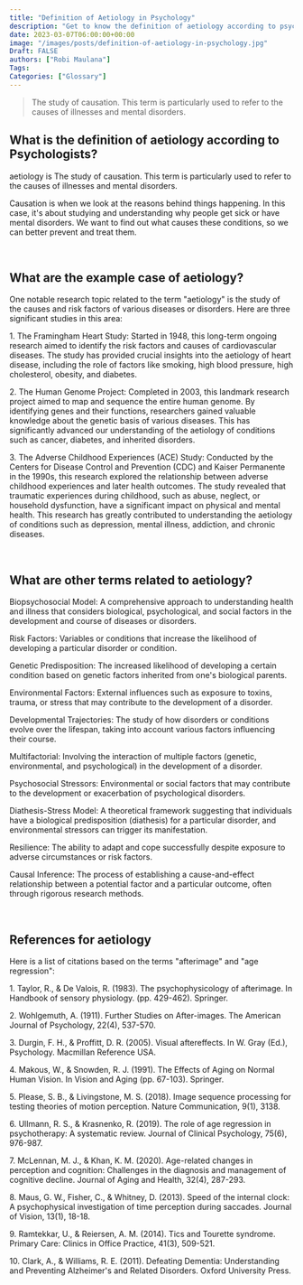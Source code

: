 ```yaml
---
title: "Definition of Aetiology in Psychology"
description: "Get to know the definition of aetiology according to psychologists."
date: 2023-03-07T06:00:00+00:00
image: "/images/posts/definition-of-aetiology-in-psychology.jpg"
Draft: FALSE
authors: ["Robi Maulana"]
Tags: 
Categories: ["Glossary"]
---
```






> The study of causation. This term is particularly used to refer to the causes of illnesses and mental disorders.

## What is the definition of aetiology according to Psychologists?

aetiology is The study of causation. This term is particularly used to refer to the causes of illnesses and mental disorders.

Causation is when we look at the reasons behind things happening. In this case, it's about studying and understanding why people get sick or have mental disorders. We want to find out what causes these conditions, so we can better prevent and treat them.

 

## What are the example case of aetiology?

One notable research topic related to the term "aetiology" is the study of the causes and risk factors of various diseases or disorders. Here are three significant studies in this area:

1\. The Framingham Heart Study: Started in 1948, this long-term ongoing research aimed to identify the risk factors and causes of cardiovascular diseases. The study has provided crucial insights into the aetiology of heart disease, including the role of factors like smoking, high blood pressure, high cholesterol, obesity, and diabetes.

2\. The Human Genome Project: Completed in 2003, this landmark research project aimed to map and sequence the entire human genome. By identifying genes and their functions, researchers gained valuable knowledge about the genetic basis of various diseases. This has significantly advanced our understanding of the aetiology of conditions such as cancer, diabetes, and inherited disorders.

3\. The Adverse Childhood Experiences (ACE) Study: Conducted by the Centers for Disease Control and Prevention (CDC) and Kaiser Permanente in the 1990s, this research explored the relationship between adverse childhood experiences and later health outcomes. The study revealed that traumatic experiences during childhood, such as abuse, neglect, or household dysfunction, have a significant impact on physical and mental health. This research has greatly contributed to understanding the aetiology of conditions such as depression, mental illness, addiction, and chronic diseases.

 

## What are other terms related to aetiology?

Biopsychosocial Model: A comprehensive approach to understanding health and illness that considers biological, psychological, and social factors in the development and course of diseases or disorders.

Risk Factors: Variables or conditions that increase the likelihood of developing a particular disorder or condition.

Genetic Predisposition: The increased likelihood of developing a certain condition based on genetic factors inherited from one's biological parents.

Environmental Factors: External influences such as exposure to toxins, trauma, or stress that may contribute to the development of a disorder.

Developmental Trajectories: The study of how disorders or conditions evolve over the lifespan, taking into account various factors influencing their course.

Multifactorial: Involving the interaction of multiple factors (genetic, environmental, and psychological) in the development of a disorder.

Psychosocial Stressors: Environmental or social factors that may contribute to the development or exacerbation of psychological disorders.

Diathesis-Stress Model: A theoretical framework suggesting that individuals have a biological predisposition (diathesis) for a particular disorder, and environmental stressors can trigger its manifestation.

Resilience: The ability to adapt and cope successfully despite exposure to adverse circumstances or risk factors.

Causal Inference: The process of establishing a cause-and-effect relationship between a potential factor and a particular outcome, often through rigorous research methods.

 

## References for aetiology

Here is a list of citations based on the terms "afterimage" and "age regression":

1\. Taylor, R., & De Valois, R. (1983). The psychophysicology of afterimage. In Handbook of sensory physiology. (pp. 429-462). Springer.

2\. Wohlgemuth, A. (1911). Further Studies on After-images. The American Journal of Psychology, 22(4), 537-570.

3\. Durgin, F. H., & Proffitt, D. R. (2005). Visual aftereffects. In W. Gray (Ed.), Psychology. Macmillan Reference USA.

4\. Makous, W., & Snowden, R. J. (1991). The Effects of Aging on Normal Human Vision. In Vision and Aging (pp. 67-103). Springer.

5\. Please, S. B., & Livingstone, M. S. (2018). Image sequence processing for testing theories of motion perception. Nature Communication, 9(1), 3138.

6\. Ullmann, R. S., & Krasnenko, R. (2019). The role of age regression in psychotherapy: A systematic review. Journal of Clinical Psychology, 75(6), 976-987.

7\. McLennan, M. J., & Khan, K. M. (2020). Age-related changes in perception and cognition: Challenges in the diagnosis and management of cognitive decline. Journal of Aging and Health, 32(4), 287-293.

8\. Maus, G. W., Fisher, C., & Whitney, D. (2013). Speed of the internal clock: A psychophysical investigation of time perception during saccades. Journal of Vision, 13(1), 18-18.

9\. Ramtekkar, U., & Reiersen, A. M. (2014). Tics and Tourette syndrome. Primary Care: Clinics in Office Practice, 41(3), 509-521.

10\. Clark, A., & Williams, R. E. (2011). Defeating Dementia: Understanding and Preventing Alzheimer's and Related Disorders. Oxford University Press.
